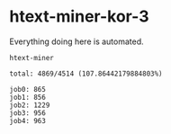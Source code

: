 # htext-miner-kor-3

Everything doing here is automated.

```
htext-miner

total: 4869/4514 (107.86442179884803%)

job0: 865
job1: 856
job2: 1229
job3: 956
job4: 963
```